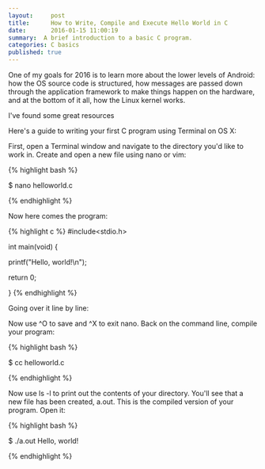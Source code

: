 ```yaml
---
layout:     post
title:      How to Write, Compile and Execute Hello World in C
date:       2016-01-15 11:00:19
summary:  A brief introduction to a basic C program.
categories: C basics
published: true
---
```


One of my goals for 2016 is to learn more about the lower levels of Android: how the OS source code is structured, how messages are passed down through the application framework to make things happen on the hardware, and at the bottom of it all, how the Linux kernel works.

I've found some great resources

Here's a guide to writing your first C program using Terminal on OS X:

First, open a Terminal window and navigate to the directory you'd like to work in. Create and open a new file using nano or vim:

{% highlight bash %}

$ nano helloworld.c

{% endhighlight %}

Now here comes the program:

{% highlight c %}
#include<stdio.h>

int main(void) {

printf("Hello, world!\n");

return 0;

}
{% endhighlight %}

Going over it line by line:

Now use ^O to save and ^X to exit nano. Back on the command line, compile your program:

{% highlight bash %}

$ cc helloworld.c

{% endhighlight %}

Now use ls -l to print out the contents of your directory. You'll see that a new file has been created, a.out. This is the compiled version of your program. Open it:

{% highlight bash %}

$ ./a.out
Hello, world!

{% endhighlight %}
